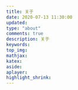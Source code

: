 ```yaml
---
title: 关于
date: 2020-07-13 11:30:00
updated:
type: "about"
comments: true
description: 关于
keywords:
top_img:
mathjax:
katex:
aside:
aplayer:
highlight_shrink:
---
```

